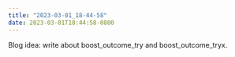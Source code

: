 ```yaml
---
title: "2023-03-01_18-44-58"
date: 2023-03-01T18:44:58-0800
---
```


Blog idea: write about boost_outcome_try and boost_outcome_tryx.

